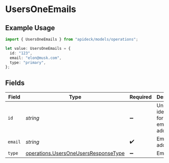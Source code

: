 # UsersOneEmails

## Example Usage

```typescript
import { UsersOneEmails } from "apideck/models/operations";

let value: UsersOneEmails = {
  id: "123",
  email: "elon@musk.com",
  type: "primary",
};
```

## Fields

| Field                                                                                        | Type                                                                                         | Required                                                                                     | Description                                                                                  | Example                                                                                      |
| -------------------------------------------------------------------------------------------- | -------------------------------------------------------------------------------------------- | -------------------------------------------------------------------------------------------- | -------------------------------------------------------------------------------------------- | -------------------------------------------------------------------------------------------- |
| `id`                                                                                         | *string*                                                                                     | :heavy_minus_sign:                                                                           | Unique identifier for the email address                                                      | 123                                                                                          |
| `email`                                                                                      | *string*                                                                                     | :heavy_check_mark:                                                                           | Email address                                                                                | elon@musk.com                                                                                |
| `type`                                                                                       | [operations.UsersOneUsersResponseType](../../models/operations/usersoneusersresponsetype.md) | :heavy_minus_sign:                                                                           | Email type                                                                                   | primary                                                                                      |